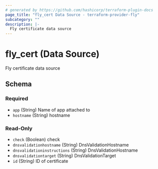 ```yaml
---
# generated by https://github.com/hashicorp/terraform-plugin-docs
page_title: "fly_cert Data Source - terraform-provider-fly"
subcategory: ""
description: |-
  Fly certificate data source
---
```


# fly_cert (Data Source)

Fly certificate data source



<!-- schema generated by tfplugindocs -->
## Schema

### Required

- `app` (String) Name of app attached to
- `hostname` (String) hostname

### Read-Only

- `check` (Boolean) check
- `dnsvalidationhostname` (String) DnsValidationHostname
- `dnsvalidationinstructions` (String) DnsValidationHostname
- `dnsvalidationtarget` (String) DnsValidationTarget
- `id` (String) ID of certificate
